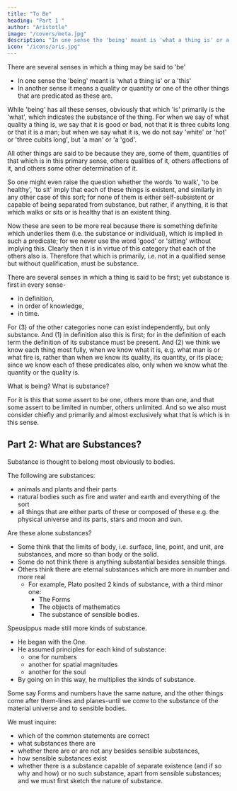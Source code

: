 ```yaml
---
title: "To Be"
heading: "Part 1 "
author: "Aristotle"
image: "/covers/meta.jpg"
description: "In one sense the 'being' meant is 'what a thing is' or a 'this'. In another sense it means a quality or quantity or one of the other things that are predicated as these are"
icon: "/icons/aris.jpg"
---
```




There are several senses in which a thing may be said to 'be'

- In one sense the 'being' meant is 'what a thing is' or a 'this'
- In another sense it means a quality or quantity or one of the other things that are predicated as these are. 

While 'being' has all these senses, obviously that which 'is' primarily is the 'what', which indicates the substance of the thing. For when we say of what quality a thing is, we say that it is good or bad, not that it is three cubits long or that it is a man; but when we say what it is, we do not say 'white' or 'hot' or 'three cubits long', but 'a man' or 'a 'god'. 

All other things are said to be because they are, some of them, quantities of that which is in this primary sense, others qualities of it, others affections of it, and others some other determination of it. 

So one might even raise the question whether the words 'to walk', 'to be healthy', 'to sit' imply that each of these things is existent, and similarly in any other case of this sort; for none of them is either self-subsistent or capable of being separated from substance, but rather, if anything, it is that which walks or sits or is healthy that is an existent thing. 

Now these are seen to be more real because there is something definite which underlies them (i.e. the substance or individual), which is implied in such a predicate; for we never use the word 'good' or 'sitting' without implying this. Clearly then it is in virtue of this category that each of the others also is. Therefore that which is primarily, i.e. not in a qualified sense but without qualification, must be substance.


There are several senses in which a thing is said to be first; yet substance is first in every sense-
- in definition,
- in order of knowledge,
- in time. 

For (3) of the other categories none can exist independently, but only substance. And (1) in definition also this is first; for in the definition of each term the definition of its substance must be present. And (2) we think we know each thing most fully, when we know what it is, e.g. what man is or what fire is, rather than when we know its quality, its quantity, or its place; since we know each of these predicates also, only when we know what the quantity or the quality is.

What is being? What is substance? 

For it is this that some assert to be one, others more than one, and that some assert to be limited in number, others unlimited. And so we also must consider chiefly and primarily and almost exclusively what that is which is in this sense.


## Part 2: What are Substances?

Substance is thought to belong most obviously to bodies. 

The following are substances:
- animals and plants and their parts
- natural bodies such as fire and water and earth and everything of the sort
- all things that are either parts of these or composed of these e.g. the physical universe and its parts, stars and moon and sun. 

Are these alone substances?

- Some think that the limits of body, i.e. surface, line, point, and unit, are substances, and more so than body or the solid.
- Some do not think there is anything substantial besides sensible things. 
- Others think there are eternal substances which are more in number and more real
  - For example, Plato posited 2 kinds of substance, with a third minor one:
    - The Forms
    - The objects of mathematics
    - The substance of sensible bodies. 

Speusippus made still more kinds of substance. 
- He began with the One. 
- He assumed principles for each kind of substance:
  - one for numbers
  - another for spatial magnitudes
  - another for the soul
- By going on in this way, he multiplies the kinds of substance. 

Some say Forms and numbers have the same nature, and the other things come after them-lines and planes-until we come to the substance of the material universe and to sensible bodies.

We must inquire:
- which of the common statements are correct
- what substances there are
- whether there are or are not any besides sensible substances,
- how sensible substances exist
- whether there is a substance capable of separate existence (and if so why and how) or no such substance, apart from sensible substances; and we must first sketch the nature of substance.
